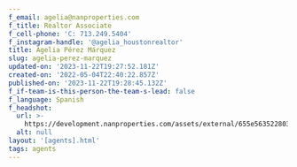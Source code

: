 ```yaml
---
f_email: agelia@nanproperties.com
f_title: Realtor Associate
f_cell-phone: 'C: 713.249.5404'
f_instagram-handle: '@agelia_houstonrealtor'
title: Agelia Pérez Márquez
slug: agelia-perez-marquez
updated-on: '2023-11-22T19:27:52.181Z'
created-on: '2022-05-04T22:40:22.857Z'
published-on: '2023-11-22T19:28:45.132Z'
f_if-team-is-this-person-the-team-s-lead: false
f_language: Spanish
f_headshot:
  url: >-
    https://development.nanproperties.com/assets/external/655e563522803b40b1d08b0d_23155d48c0f02149776d2cad0b7ed1d0.webp
  alt: null
layout: '[agents].html'
tags: agents
---
```



